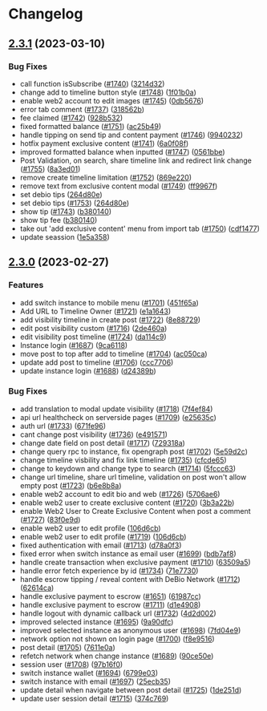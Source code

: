 # Changelog

## [2.3.1](https://github.com/myriadsocial/myriad-web/compare/2.3.0...2.3.1) (2023-03-10)


### Bug Fixes

* call function isSubscribe ([#1740](https://github.com/myriadsocial/myriad-web/issues/1740)) ([3214d32](https://github.com/myriadsocial/myriad-web/commit/3214d32a11a59e0ae670119c29895e544ccf7cb1))
* change add to timeline button style ([#1748](https://github.com/myriadsocial/myriad-web/issues/1748)) ([1f01b0a](https://github.com/myriadsocial/myriad-web/commit/1f01b0ae047bd0256117cbbe136bc3990fd479e9))
* enable web2 account to edit images ([#1745](https://github.com/myriadsocial/myriad-web/issues/1745)) ([0db5676](https://github.com/myriadsocial/myriad-web/commit/0db56760b807e87eab718eb61781fc1a4a6cdd58))
* error tab comment ([#1737](https://github.com/myriadsocial/myriad-web/issues/1737)) ([318562b](https://github.com/myriadsocial/myriad-web/commit/318562b8de9977ae6b4126e98700e26784e97d5b))
* fee claimed ([#1742](https://github.com/myriadsocial/myriad-web/issues/1742)) ([928b532](https://github.com/myriadsocial/myriad-web/commit/928b5325ab1525a5862ed49fb5429e16bbc6fdfa))
* fixed formatted balance ([#1751](https://github.com/myriadsocial/myriad-web/issues/1751)) ([ac25b49](https://github.com/myriadsocial/myriad-web/commit/ac25b4938a238dad60fbf2af4352880e323ad24d))
* handle tipping on send tip and content payment ([#1746](https://github.com/myriadsocial/myriad-web/issues/1746)) ([9940232](https://github.com/myriadsocial/myriad-web/commit/994023213b7ad95b81fd3c84df4ec16c39fe6df8))
* hotfix payment exclusive content ([#1741](https://github.com/myriadsocial/myriad-web/issues/1741)) ([6a0f08f](https://github.com/myriadsocial/myriad-web/commit/6a0f08f2a25d82772510aa64916375980e8573bb))
* improved formatted balance when inputted ([#1747](https://github.com/myriadsocial/myriad-web/issues/1747)) ([0561bbe](https://github.com/myriadsocial/myriad-web/commit/0561bbe64191d6b8679816142a141fc48239ac40))
* Post Validation, on search, share timeline link and redirect link change ([#1755](https://github.com/myriadsocial/myriad-web/issues/1755)) ([8a3ed01](https://github.com/myriadsocial/myriad-web/commit/8a3ed018639e6321569c3a8943449fd118084993))
* remove create timeline limitation ([#1752](https://github.com/myriadsocial/myriad-web/issues/1752)) ([869e220](https://github.com/myriadsocial/myriad-web/commit/869e2207c05f666f4370d2d5ce7c69ba359e57f4))
* remove text from exclusive content modal ([#1749](https://github.com/myriadsocial/myriad-web/issues/1749)) ([ff9967f](https://github.com/myriadsocial/myriad-web/commit/ff9967f78b0219d970256da9998f8548359ef5c5))
* set debio tips ([264d80e](https://github.com/myriadsocial/myriad-web/commit/264d80e515e069569fa7e9afd3e0939668e2f224))
* set debio tips ([#1753](https://github.com/myriadsocial/myriad-web/issues/1753)) ([264d80e](https://github.com/myriadsocial/myriad-web/commit/264d80e515e069569fa7e9afd3e0939668e2f224))
* show tip ([#1743](https://github.com/myriadsocial/myriad-web/issues/1743)) ([b380140](https://github.com/myriadsocial/myriad-web/commit/b3801407d4a8bea584adc05ff0ca7f8d7fd915d2))
* show tip fee ([b380140](https://github.com/myriadsocial/myriad-web/commit/b3801407d4a8bea584adc05ff0ca7f8d7fd915d2))
* take out 'add exclusive content' menu from import tab ([#1750](https://github.com/myriadsocial/myriad-web/issues/1750)) ([cdf1477](https://github.com/myriadsocial/myriad-web/commit/cdf1477712aab87c5257937ed3ce5ee8fe4abfe5))
* update seassion ([1e5a358](https://github.com/myriadsocial/myriad-web/commit/1e5a35884a4005d895c211639b3a102b14169a97))

## [2.3.0](https://github.com/myriadsocial/myriad-web/compare/2.2.9...2.3.0) (2023-02-27)


### Features

* add switch instance to mobile menu ([#1701](https://github.com/myriadsocial/myriad-web/issues/1701)) ([451f65a](https://github.com/myriadsocial/myriad-web/commit/451f65a0eeb47913005e6b47c1744a259be44356))
* Add URL to Timeline Owner ([#1721](https://github.com/myriadsocial/myriad-web/issues/1721)) ([e1a1643](https://github.com/myriadsocial/myriad-web/commit/e1a16433501b0417900c3f62e1ee62c3640b4d70))
* add visibility timeline in create post ([#1722](https://github.com/myriadsocial/myriad-web/issues/1722)) ([8e88729](https://github.com/myriadsocial/myriad-web/commit/8e8872953ace57c3a9a2f54368eba89882749959))
* edit post visibility custom ([#1716](https://github.com/myriadsocial/myriad-web/issues/1716)) ([2de460a](https://github.com/myriadsocial/myriad-web/commit/2de460afbf951d972a59064e64051239decd95d9))
* edit visibility post timeline ([#1724](https://github.com/myriadsocial/myriad-web/issues/1724)) ([da114c9](https://github.com/myriadsocial/myriad-web/commit/da114c97954a76d80d35bfbcebff8d0b7f74e952))
* Instance login ([#1687](https://github.com/myriadsocial/myriad-web/issues/1687)) ([9ca6118](https://github.com/myriadsocial/myriad-web/commit/9ca611885d4004a5055c3b7b385eba748dcc8e14))
* move post to top after add to timeline ([#1704](https://github.com/myriadsocial/myriad-web/issues/1704)) ([ac050ca](https://github.com/myriadsocial/myriad-web/commit/ac050cacdf78192dc973339f7b27ea956210c439))
* update add post to timeline ([#1706](https://github.com/myriadsocial/myriad-web/issues/1706)) ([ccc7706](https://github.com/myriadsocial/myriad-web/commit/ccc770627682d6ea300c2592d32b03e1fb23c805))
* update instance login ([#1688](https://github.com/myriadsocial/myriad-web/issues/1688)) ([d24389b](https://github.com/myriadsocial/myriad-web/commit/d24389b0b8fccae7217f804ff0d3c225d61b4b57))


### Bug Fixes

* add translation to modal update visibility ([#1718](https://github.com/myriadsocial/myriad-web/issues/1718)) ([7f4ef84](https://github.com/myriadsocial/myriad-web/commit/7f4ef846ee67dc2958413939b8d5d0ae48d46d9e))
* api url healthcheck on serverside pages ([#1709](https://github.com/myriadsocial/myriad-web/issues/1709)) ([e25635c](https://github.com/myriadsocial/myriad-web/commit/e25635c5bcc67224b3c1d24efa297838f75cf64b))
* auth url ([#1733](https://github.com/myriadsocial/myriad-web/issues/1733)) ([671fe96](https://github.com/myriadsocial/myriad-web/commit/671fe96a2435a90f2baeade22f46a1b58badc803))
* cant change post visibility ([#1736](https://github.com/myriadsocial/myriad-web/issues/1736)) ([e491571](https://github.com/myriadsocial/myriad-web/commit/e4915718f3387c31dea2015851e2b11e69d9aee0))
* change date field on post detail ([#1717](https://github.com/myriadsocial/myriad-web/issues/1717)) ([729318a](https://github.com/myriadsocial/myriad-web/commit/729318ae60a09f06949521fb3773c75a83c6a79b))
* change query rpc to instance, fix opengraph post ([#1702](https://github.com/myriadsocial/myriad-web/issues/1702)) ([5e59d2c](https://github.com/myriadsocial/myriad-web/commit/5e59d2ca73cacedb52816767e8393a262eea749b))
* change timeline visbility and fix link timeline ([#1735](https://github.com/myriadsocial/myriad-web/issues/1735)) ([cfcde65](https://github.com/myriadsocial/myriad-web/commit/cfcde651b5b92461a43935cd4ccdb19cdc45801a))
* change to keydown and change type to search ([#1714](https://github.com/myriadsocial/myriad-web/issues/1714)) ([5fccc63](https://github.com/myriadsocial/myriad-web/commit/5fccc63ca8852b5fadef77ddc5de951990c321b7))
* change url timeline, share url timeline, validation on post won't allow empty post ([#1723](https://github.com/myriadsocial/myriad-web/issues/1723)) ([b6e8b8a](https://github.com/myriadsocial/myriad-web/commit/b6e8b8a1e797414583f5b7c69462eaa9bf5075d9))
* enable web2 account to edit bio and web ([#1726](https://github.com/myriadsocial/myriad-web/issues/1726)) ([5706ae6](https://github.com/myriadsocial/myriad-web/commit/5706ae613c0449abb1b0e6c0b395d8bd60a56457))
* enable web2 user to create exclusive content ([#1720](https://github.com/myriadsocial/myriad-web/issues/1720)) ([3b3a22b](https://github.com/myriadsocial/myriad-web/commit/3b3a22b50ac34cb12426a25e9363fc4f2bba600f))
* enable Web2 User to Create Exclusive Content when post a comment ([#1727](https://github.com/myriadsocial/myriad-web/issues/1727)) ([83f0e9d](https://github.com/myriadsocial/myriad-web/commit/83f0e9da92f6d9fa8b6428f53bc6cee82596aa3c))
* enable web2 user to edit profile ([106d6cb](https://github.com/myriadsocial/myriad-web/commit/106d6cbde3fa00d3ede471e211d6492170f8a51e))
* enable web2 user to edit profile ([#1719](https://github.com/myriadsocial/myriad-web/issues/1719)) ([106d6cb](https://github.com/myriadsocial/myriad-web/commit/106d6cbde3fa00d3ede471e211d6492170f8a51e))
* fixed authentication with email ([#1713](https://github.com/myriadsocial/myriad-web/issues/1713)) ([d78a0f3](https://github.com/myriadsocial/myriad-web/commit/d78a0f3c64e01deb2e4277592754f00002d6520b))
* fixed error when switch instance as email user ([#1699](https://github.com/myriadsocial/myriad-web/issues/1699)) ([bdb7af8](https://github.com/myriadsocial/myriad-web/commit/bdb7af8e5f1d868c252a283cdc49909486dba16c))
* handle create transaction when exclusive payment ([#1710](https://github.com/myriadsocial/myriad-web/issues/1710)) ([63509a5](https://github.com/myriadsocial/myriad-web/commit/63509a5540e289eda94993e1a5e6ad66c8b03c4c))
* handle error fetch experience by id ([#1734](https://github.com/myriadsocial/myriad-web/issues/1734)) ([71e7730](https://github.com/myriadsocial/myriad-web/commit/71e7730aa7db8d1202bf3080f4c008b0078139d6))
* handle escrow tipping / reveal content with DeBio Network ([#1712](https://github.com/myriadsocial/myriad-web/issues/1712)) ([62614ca](https://github.com/myriadsocial/myriad-web/commit/62614caf6d7ac2539b81470cdd50c6d4af41c519))
* handle exclusive payment to escrow ([#1651](https://github.com/myriadsocial/myriad-web/issues/1651)) ([61987cc](https://github.com/myriadsocial/myriad-web/commit/61987cca9cf421f622a3db321304d41d671d560b))
* handle exclusive payment to escrow ([#1711](https://github.com/myriadsocial/myriad-web/issues/1711)) ([d1e4908](https://github.com/myriadsocial/myriad-web/commit/d1e490802c561f2aa45dd606733ab43545945134))
* handle logout with dynamic callback url ([#1732](https://github.com/myriadsocial/myriad-web/issues/1732)) ([4d2d002](https://github.com/myriadsocial/myriad-web/commit/4d2d002c9392c2811321745620fd2a4dc669b57e))
* improved selected instance ([#1695](https://github.com/myriadsocial/myriad-web/issues/1695)) ([9a90dfc](https://github.com/myriadsocial/myriad-web/commit/9a90dfc21d7443e102b876c00ba88dab3fb006a8))
* improved selected instance as anonymous user ([#1698](https://github.com/myriadsocial/myriad-web/issues/1698)) ([7fd04e9](https://github.com/myriadsocial/myriad-web/commit/7fd04e926fe9e648c03281477b6e1ef0eb026738))
* network option not shown on login page ([#1700](https://github.com/myriadsocial/myriad-web/issues/1700)) ([f8e9516](https://github.com/myriadsocial/myriad-web/commit/f8e95162904d8fd9b8d2d0c983bdeee51e5772d9))
* post detail ([#1705](https://github.com/myriadsocial/myriad-web/issues/1705)) ([7611e0a](https://github.com/myriadsocial/myriad-web/commit/7611e0a5c06a38bcb04d0b3ecdd715339a02b944))
* refetch network when change instance ([#1689](https://github.com/myriadsocial/myriad-web/issues/1689)) ([90ce50e](https://github.com/myriadsocial/myriad-web/commit/90ce50e3a8f7e933bb1cbf9068c73047ea07124b))
* session user ([#1708](https://github.com/myriadsocial/myriad-web/issues/1708)) ([97b16f0](https://github.com/myriadsocial/myriad-web/commit/97b16f04bf1a71035a133a035b6942d711ddf4a1))
* switch instance wallet ([#1694](https://github.com/myriadsocial/myriad-web/issues/1694)) ([6799e03](https://github.com/myriadsocial/myriad-web/commit/6799e038f79df1d86d0b1cac94e88dc64692d860))
* switch instance with email ([#1697](https://github.com/myriadsocial/myriad-web/issues/1697)) ([25ecb35](https://github.com/myriadsocial/myriad-web/commit/25ecb3523b01042d4ece6149d1f5e010a7fc241b))
* update detail when navigate between post detail ([#1725](https://github.com/myriadsocial/myriad-web/issues/1725)) ([1de251d](https://github.com/myriadsocial/myriad-web/commit/1de251d33e8d0cdb386f35b2fc7b523ab9bb5d7a))
* update user session detail ([#1715](https://github.com/myriadsocial/myriad-web/issues/1715)) ([374c769](https://github.com/myriadsocial/myriad-web/commit/374c769e452da6be712c7dfef80ff857152a4001))
